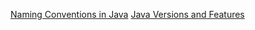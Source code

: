 [Naming Conventions in Java](http://www.javacodegeeks.com/2011/08/java-naming-conventions.html)
[Java Versions and Features](http://blogs.perceptionsystem.com/infographic/history-java-versions-release-date-distribution/)
